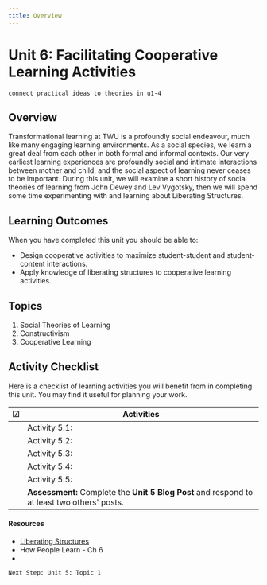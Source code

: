 ```yaml
---
title: Overview
---
```


# Unit 6: Facilitating Cooperative Learning Activities
`connect practical ideas to theories in u1-4`

## Overview
Transformational learning at TWU is a profoundly social endeavour, much like many engaging learning environments. As a social species, we learn a great deal from each other in both formal and informal contexts. Our very earliest learning experiences are profoundly social and intimate interactions between mother and child, and the social aspect of learning never ceases to be important. During this unit, we will examine a short history of social theories of learning from John Dewey and Lev Vygotsky, then we will spend some time experimenting with and learning about Liberating Structures.

## Learning Outcomes
When you have completed this unit you should be able to:
* Design cooperative activities to maximize student-student and student-content interactions.
* Apply knowledge of liberating structures to cooperative learning activities.

## Topics
 1. Social Theories of Learning
 2. Constructivism
 3. Cooperative Learning


## Activity Checklist

Here is a checklist of learning activities you will benefit from in completing
this unit. You may find it useful for planning your work.

| ☑  | **Activities**                                                                                                                                        |
|---|----|
|   | Activity 5.1:    |
|   | Activity 5.2:    |
|   | Activity 5.3:    |
|   | Activity 5.4:    |
|   | Activity 5.5:    |
|   | **Assessment:** Complete the **Unit 5 Blog Post** and respond to at least two others' posts.    |


#### Resources

* [Liberating Structures](https://liberatingstructures.com)
* How People Learn - Ch 6
*

```
Next Step: Unit 5: Topic 1
```
